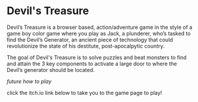 # Devil's Treasure

Devil’s Treasure is a browser based, action/adventure game in the style of a game boy color game where you play as Jack, 
a plunderer, who’s tasked to find the Devil’s Generator, an ancient piece of technology that could revolutionize the state of his destitute, post-apocalpytic country. 

The goal of Devil's Treasure is to solve puzzles and beat monsters to find and attain the 3 key components to activate a large door to where the Devil’s generator should be located.

*future how to play*

click the itch.io link below to take you to the game page to play!
